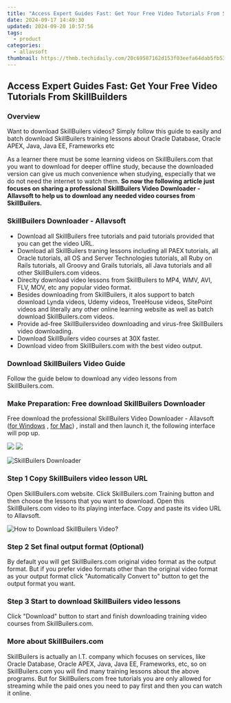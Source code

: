 ```yaml
---
title: "Access Expert Guides Fast: Get Your Free Video Tutorials From SkillBuilders"
date: 2024-09-17 14:49:30
updated: 2024-09-20 10:57:56
tags:
  - product
categories:
  - allavsoft
thumbnail: https://thmb.techidaily.com/20c69587162d153f03eefa64dab5fb5356740a9d42978b0299a0a4d322290d05.jpeg
---
```


## Access Expert Guides Fast: Get Your Free Video Tutorials From SkillBuilders

### Overview

Want to download SkillBuilers videos? Simply follow this guide to easily and batch download SkillBuilers training lessons about Oracle Database, Oracle APEX, Java, Java EE, Frameworks etc

As a learner there must be some learning videos on SkillBuilers.com that you want to download for deeper offline study, because the downloaded version can give us much convenience when studying, especially that we do not need the internet to watch them. **So now the following article just focuses on sharing a professional SkillBuilers Video Downloader - Allavsoft to help us to download any needed video courses from SkillBuilers.**

### SkillBuilers Downloader - Allavsoft

* Download all SkillBuilers free tutorials and paid tutorials provided that you can get the video URL.
* Download all SkillBuilers traning lessons including all PAEX tutorials, all Oracle tutorials, all OS and Server Technologies tutorials, all Ruby on Rails tutorials, all Groovy and Grails tutorials, all Java tutorials and all other SkillBuilers.com videos.
* Direclty download video lessons from SkillBuilers to MP4, WMV, AVI, FLV, MOV, etc any popular video format.
* Besides downloading from SkillBuilers, it alos support to batch download Lynda videos, Udemy videos, TreeHouse videos, SitePoint videos and literally any other online learning website as well as batch download SkillBuilers.com videos.
* Provide ad-free SkillBuilersvideo downloading and virus-free SkillBuilers video downloading.
* Download SkillBuilers video courses at 30X faster.
* Download video from SkillBuilers.com with the best video output.

### Download SkillBuilers Video Guide

Follow the guide below to download any video lessons from SkillBuilers.com.

### Make Preparation: Free download SkillBuilers Downloader

Free download the professional SkillBuilers Video Downloader - Allavsoft ([for Windows](https://tools.techidaily.com/allavsoft/products/) , [for Mac](https://tools.techidaily.com/allavsoft/products/)) , install and then launch it, the following interface will pop up.

[![](https://www.allavsoft.com/how-to/../images/how-to/free-download-win.jpg)](https://tools.techidaily.com/allavsoft/products/) [![](https://www.allavsoft.com/how-to/../images/how-to/free-download-mac.jpg)](https://tools.techidaily.com/allavsoft/products/)

![SkillBuilers Downloader](https://www.allavsoft.com/how-to/../images/allavsoft/screen-shot-600.jpg)

### Step 1 Copy SkillBuilers video lesson URL

Open SkillBuilers.com website. Click SkillBuilers.com Training button and then choose the lessons that you want to download. Open this SkillBuilers.com video to its playing interface. Copy and paste its video URL to Allavsoft.

![How to Download SkillBuilers Video?](https://www.allavsoft.com/how-to/../images/how-to/download-rtmp-video/download-rtmp-video.jpg)

### Step 2 Set final output format (Optional)

By default you will get SkillBuilers.com original video format as the output format. But if you prefer video formats other than the original video format as your output format click "Automatically Convert to" button to get the output format you want.

### Step 3 Start to download SkillBuilers video lessons

Click "Download" button to start and finish downloading training video courses from SkillBuilers.com.

### More about SkillBuilers.com

SkillBuilers is actually an I.T. company which focuses on services, like Oracle Database, Oracle APEX, Java, Java EE, Frameworks, etc, so on SkillBuilers.com you will find many training lessons about the above programs. But for SkillBuilers.com free tutorials you are only allowed for streaming while the paid ones you need to pay first and then you can watch it online.

<ins class="adsbygoogle"
     style="display:block"
     data-ad-format="autorelaxed"
     data-ad-client="ca-pub-7571918770474297"
     data-ad-slot="1223367746"></ins>



<ins class="adsbygoogle"
     style="display:block"
     data-ad-client="ca-pub-7571918770474297"
     data-ad-slot="8358498916"
     data-ad-format="auto"
     data-full-width-responsive="true"></ins>
